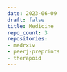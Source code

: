 ```yaml
---
date: 2023-06-09
draft: false
title: Medicine
repo_count: 3
repositories:
- medrxiv
- peerj-preprints
- therapoid
---
```



